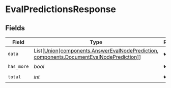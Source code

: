 # EvalPredictionsResponse


## Fields

| Field                                                                                                                  | Type                                                                                                                   | Required                                                                                                               | Description                                                                                                            |
| ---------------------------------------------------------------------------------------------------------------------- | ---------------------------------------------------------------------------------------------------------------------- | ---------------------------------------------------------------------------------------------------------------------- | ---------------------------------------------------------------------------------------------------------------------- |
| `data`                                                                                                                 | List[[Union[components.AnswerEvalNodePrediction, components.DocumentEvalNodePrediction]](../../models/shared/data.md)] | :heavy_check_mark:                                                                                                     | N/A                                                                                                                    |
| `has_more`                                                                                                             | *bool*                                                                                                                 | :heavy_check_mark:                                                                                                     | N/A                                                                                                                    |
| `total`                                                                                                                | *int*                                                                                                                  | :heavy_check_mark:                                                                                                     | N/A                                                                                                                    |
